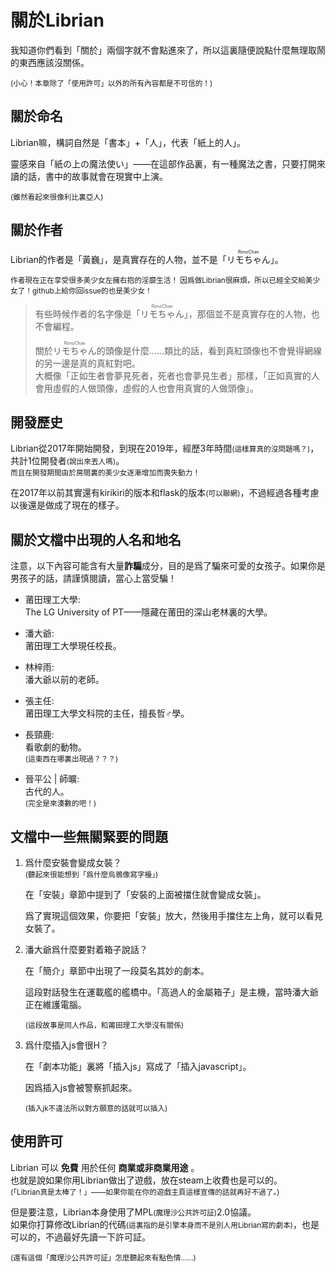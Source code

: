 # 關於Librian

我知道你們看到「關於」兩個字就不會點進來了，所以這裏隨便說點什麼無理取鬧的東西應該沒關係。

<small>(小心！本章除了「使用許可」以外的所有內容都是不可信的！)</small>

## 關於命名

Librian嘛，構詞自然是「書本」+「人」，代表「紙上的人」。  

靈感來自「紙の上の魔法使い」——在這部作品裏，有一種魔法之書，只要打開來讀的話，書中的故事就會在現實中上演。

<small>(雖然看起來很像利比裏亞人)</small>

## 關於作者

Librian的作者是「黃巍」，是真實存在的人物，並不是「<ruby>リモちゃん<rt>RimoChan</rt></ruby>」。

<small>
作者現在正在享受很多美少女左擁右抱的淫靡生活！  
因爲做Librian很麻煩，所以已經全交給美少女了！github上給你回issue的也是美少女！
</small>

> 有些時候作者的名字像是「<ruby>リモちゃん<rt>RimoChan</rt></ruby>」，那個並不是真實存在的人物，也不會編程。
> 
> 關於<ruby>リモちゃん<rt>RimoChan</rt></ruby>的頭像是什麼……類比的話，看到真紅頭像也不會覺得網線的另一邊是真的真紅對吧。   
> 大概像「正如生者會夢見死者，死者也會夢見生者」那樣，「正如真實的人會用虛假的人做頭像，虛假的人也會用真實的人做頭像」。

## 開發歷史

Librian從2017年開始開發，到現在2019年，經歷3年時間<small>(這樣算真的沒問題嗎？)</small>，共計1位開發者<small>(說出來丟人嗎)</small>。  
<small>而且在開發期間由於房間裏的美少女逐漸增加而喪失動力！</small>

在2017年以前其實還有kirikiri的版本和flask的版本<small>(可以聯網)</small>，不過經過各種考慮以後還是做成了現在的樣子。



## 關於文檔中出現的人名和地名

注意，以下內容可能含有大量**詐騙**成分，目的是爲了騙來可愛的女孩子。如果你是男孩子的話，請謹慎閱讀，當心上當受騙！

+ 莆田理工大學:   
    The LG University of PT——隱藏在莆田的深山老林裏的大學。

+ 潘大爺:   
    莆田理工大學現任校長。

+ 林梓雨:   
    潘大爺以前的老師。

+ 張主任:   
    莆田理工大學文科院的主任，擅長哲♂學。
    
+ 長頸鹿:   
    看歌劇的動物。   
    <small>(這東西在哪裏出現過？？？)</small>

+ 晉平公 | 師曠:      
    古代的人。   
    <small>(完全是來湊數的吧！)</small>

## 文檔中一些無關緊要的問題

1. 爲什麼安裝會變成女裝？  
    <small>(聽起來很能想到「爲什麼烏鴉像寫字檯」)</small>

    在「安裝」章節中提到了「安裝的上面被擋住就會變成女裝」。
 
    爲了實現這個效果，你要把「安裝」放大，然後用手擋住左上角，就可以看見女裝了。

2. 潘大爺爲什麼要對着箱子說話？

    在「簡介」章節中出現了一段莫名其妙的劇本。

    這段對話發生在運載艦的艦橋中。「高過人的金屬箱子」是主機，當時潘大爺正在維護電腦。

    <small>(這段故事是同人作品，和莆田理工大學沒有關係)</small>

3. 爲什麼插入js會很H？
    
    在「劇本功能」裏將「插入js」寫成了「插入javascript」。

    因爲插入js會被警察抓起來。

    <small>(插入jk不違法所以對方願意的話就可以插入)</small>

## 使用許可

Librian 可以 **免費** 用於任何 **商業或非商業用途** 。   
也就是說如果你用Librian做出了遊戲，放在steam上收費也是可以的。   
<small>(「Librian真是太棒了！」——如果你能在你的遊戲主頁這樣宣傳的話就再好不過了。)</small>

但是要注意，Librian本身使用了MPL<small>(魔理沙公共許可証)</small>2.0協議。   
如果你打算修改Librian的代碼<small>(這裏指的是引擎本身而不是別人用Librian寫的劇本)</small>，也是可以的，不過最好先讀一下許可証。

<small>(還有這個「魔理沙公共許可証」怎麼聽起來有點色情……)</small>
